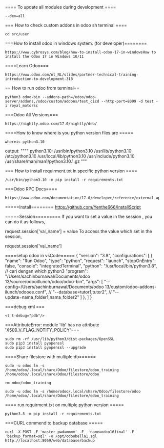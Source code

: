 ==== To update all modules during development ====
```
--dev=all
```

=== How to check custom addons in odoo sh terminal ====
```
cd src/user
```


===How to install odoo in windows system. (for developer)========
```
https://www.cybrosys.com/blog/how-to-install-odoo-17-in-windowsHow to install the Odoo 17 in Windows 10/11

```


====Learn Odoo===
```
https://www.odoo.com/nl_NL/slides/partner-technical-training-introduction-to-development-318 
```


== How to run odoo from terminal==
```
python3 odoo-bin --addons-path=/odoo/odoo-server/addons,/odoo/custom/addons/test_cicd --http-port=8099 -d test -i royal_motorsc
```

===Odoo All Versions===
```
https://nightly.odoo.com/17.0/nightly/deb/
```

====How to know where is you python version files are =====
```
whereis python3.10
```
output:  """" python3.10: /usr/bin/python3.10 /usr/lib/python3.10 /etc/python3.10 /usr/local/lib/python3.10 /usr/include/python3.10 /usr/share/man/man1/python3.10.1.gz  """


=== How to install requirment.txt in specific python version ====

```
/usr/bin/python3.10 -m pip install -r requirements.txt

```

===Odoo RPC Docs====
```
https://www.odoo.com/documentation/17.0/developer/reference/external_api.html
```

=====Install========
https://github.com/Yenthe666/InstallScript

=====Session=========
If you want to set a value in the session , you can do it as follows,

request.session['val_name'] = value
To access the value which set in the session,

request.session['val_name']

====setup odoo in vsCode=====
{
        "version": "3.8",
        "configurations": [
            {
                "name": "Run Odoo",
                "type": "python",
                "request": "launch",
                "stopOnEntry": false,
                "console": "integratedTerminal",
                "python": "/usr/local/bin/python3.8", // cari dengan which python3
                "program": "/Users/sachinburnawal/Documents/odoo 13/source/odooitlunch/odoo/odoo-bin",
                "args": [
                    "--config=/Users/sachinburnawal/Documents/odoo 13/custom/odoo-addons-ilunch/odooee.conf",
                    // "--database=tutor1,tutor2",
                    // "--update=nama_folder1,nama_folder2"
                ]
            },
        ]
}


===debug xml ===
```
<t t-debug="pdb"/>
```

===AttributeError: module 'lib' has no attribute 'X509_V_FLAG_NOTIFY_POLICY'===
```
sudo rm -rf /usr/lib/python3/dist-packages/OpenSSL
sudo pip3 install pyopenssl
sudo pip3 install pyopenssl --upgrade
```


====Share filestore with multiple db======
```
sudo -u odoo ln -s /home/odoo/.local/share/Odoo/filestore/odoo_training /home/odoo/.local/share/Odoo/filestore/odoo

rm odoo/odoo_training

sudo -u odoo ln -s /home/odoo/.local/share/Odoo/filestore/odoo /home/odoo/.local/share/Odoo/filestore/odoo_training
```

==== run requirment.txt on multiple python version =====
```
python3.8 -m pip install -r requirements.txt
```

===CURL commend to backup database =====
```
curl -X POST -F 'master_pwd=mmmm' -F  'name=odoo16final' -F 'backup_format=sql' -o /opt/odoobella1.sql http://localhost:8069/web/database/backup
```


